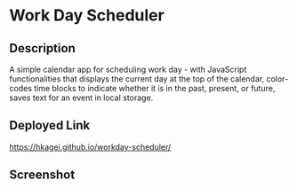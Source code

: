 # Work Day Scheduler

Description
-
A simple calendar app for scheduling work day - with JavaScript functionalities that displays the current day at the top of the calendar, color-codes time blocks to indicate whether it is in the past, present, or future, saves text for an event in local storage.

Deployed Link
-
https://hkagei.github.io/workday-scheduler/

Screenshot
-
